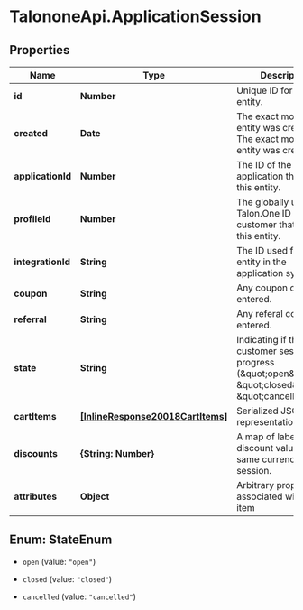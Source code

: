 # TalononeApi.ApplicationSession

## Properties
Name | Type | Description | Notes
------------ | ------------- | ------------- | -------------
**id** | **Number** | Unique ID for this entity. | 
**created** | **Date** | The exact moment this entity was created. The exact moment this entity was created. | 
**applicationId** | **Number** | The ID of the application that owns this entity. | 
**profileId** | **Number** | The globally unique Talon.One ID of the customer that created this entity. | [optional] 
**integrationId** | **String** | The ID used for this entity in the application system. | 
**coupon** | **String** | Any coupon code entered. | 
**referral** | **String** | Any referal code entered. | 
**state** | **String** | Indicating if the customer session is in progress (\&quot;open\&quot;), \&quot;closed\&quot;, or \&quot;cancelled\&quot;. | 
**cartItems** | [**[InlineResponse20018CartItems]**](InlineResponse20018CartItems.md) | Serialized JSON representation. | 
**discounts** | **{String: Number}** | A map of labelled discount values, in the same currency as the session. | 
**attributes** | **Object** | Arbitrary properties associated with this item | [optional] 


<a name="StateEnum"></a>
## Enum: StateEnum


* `open` (value: `"open"`)

* `closed` (value: `"closed"`)

* `cancelled` (value: `"cancelled"`)




